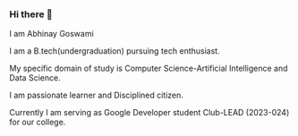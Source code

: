 ### Hi there 👋

I am Abhinay Goswami

I am a B.tech(undergraduation) pursuing tech enthusiast.

My specific domain of study is Computer Science-Artificial Intelligence and Data Science.

I am passionate learner and Disciplined citizen.

Currently I am serving as Google Developer student Club-LEAD (2023-024) for our college.



